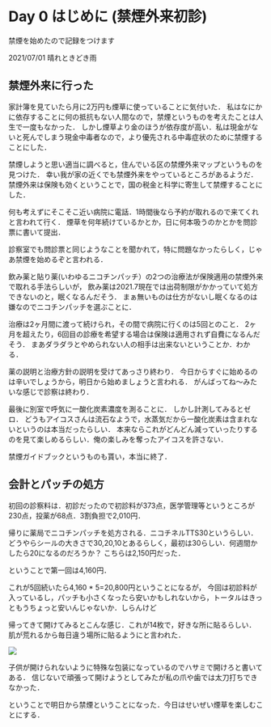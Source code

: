# Day 0 はじめに (禁煙外来初診)
禁煙を始めたので記録をつけます

2021/07/01 晴れときどき雨

## 禁煙外来に行った
家計簿を見ていたら月に2万円も煙草に使っていることに気付いた．
私はなにかに依存することに何の抵抗もない人間なので，禁煙というものを考えたことは人生で一度もなかった．
しかし煙草より金のほうが依存度が高い．私は現金がないと死んでしまう現金中毒者なので，より優先される中毒症状のために禁煙することにした．

禁煙しようと思い適当に調べると，住んでいる区の禁煙外来マップというものを見つけた．
幸い我が家の近くでも禁煙外来をやっているところがあるようだ．
禁煙外来は保険も効くということで，国の税金と科学に寄生して禁煙することにした．

何も考えずにそこそこ近い病院に電話．1時間後なら予約が取れるので来てくれと言われて行く．
煙草を何年続けているかとか，日に何本吸うのかとかを問診票に書いて提出．

診察室でも問診票と同じようなことを聞かれて，特に問題なかったらしく，じゃあ禁煙を始めるぞと言われる．

飲み薬と貼り薬(いわゆるニコチンパッチ）の2つの治療法が保険適用の禁煙外来で取れる手法らしいが，
飲み薬は2021.7現在では出荷制限がかかっていて処方できないのと，眠くなるんだそう．
まぁ無いものは仕方がないし眠くなるのは嫌なのでニコチンパッチを選ぶことに．

治療は2ヶ月間に渡って続けられ，その間で病院に行くのは5回とのこと．
2ヶ月を超えたり，6回目の診療を希望する場合は保険は適用されず自費になるんだそう．
まあダラダラとやめられない人の相手は出来ないということか．わかる．

薬の説明と治療方針の説明を受けてあっさり終わり．
今日からすぐに始めるのは辛いでしょうから，明日から始めましょうと言われる．
がんばってね～みたいな感じで診察は終わり．

最後に別室で呼気に一酸化炭素濃度を測ることに．
しかし計測してみるとゼロ．
どうもアイコスさんは流石なようで，水蒸気だから一酸化炭素は含まれないというのは本当だったらしい．
本来ならこれがどんどん減っていったりするのを見て楽しめるらしい．俺の楽しみを奪ったアイコスを許さない．

禁煙ガイドブックというものも貰い，本当に終了．

## 会計とパッチの処方
初回の診察料は．初診だったので初診料が373点，医学管理等というところが230点，投薬が68点．3割負担で2,010円．

帰りに薬局でニコチンパッチを処方される．ニコチネルTTS30というらしい．
どうやらシールの大きさで30,20,10とあるらしく，最初は30らしい．何週間かしたら20になるのだろうか？
こちらは2,150円だった．

ということで第一回は4,160円．

これが5回続いたら4,160 \* 5=20,800円ということになるが，
今回は初診料が入っているし，パッチも小さくなったら安いかもしれないから，トータルはきっともうちょっと安いんじゃないか．しらんけど

帰ってきて開けてみるとこんな感じ．これが14枚で，好きな所に貼るらしい．
肌が荒れるから毎日違う場所に貼るようにと言われた．

![](https://storage.googleapis.com/share-tmp/IMG20210702072237.jpg)

子供が開けられないように特殊な包装になっているのでハサミで開けろと書いてある．
信じないで頑張って開けようとしてみたが私の爪や歯では太刀打ちできなかった．

ということで明日から禁煙ということになった．今日はせいぜい煙草を楽しむことにする．
